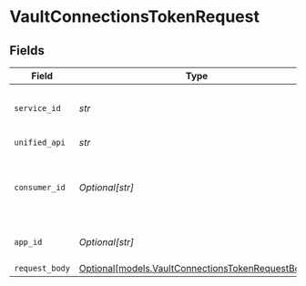 # VaultConnectionsTokenRequest


## Fields

| Field                                                                                              | Type                                                                                               | Required                                                                                           | Description                                                                                        | Example                                                                                            |
| -------------------------------------------------------------------------------------------------- | -------------------------------------------------------------------------------------------------- | -------------------------------------------------------------------------------------------------- | -------------------------------------------------------------------------------------------------- | -------------------------------------------------------------------------------------------------- |
| `service_id`                                                                                       | *str*                                                                                              | :heavy_check_mark:                                                                                 | Service ID of the resource to return                                                               | pipedrive                                                                                          |
| `unified_api`                                                                                      | *str*                                                                                              | :heavy_check_mark:                                                                                 | Unified API                                                                                        | crm                                                                                                |
| `consumer_id`                                                                                      | *Optional[str]*                                                                                    | :heavy_minus_sign:                                                                                 | ID of the consumer which you want to get or push data from                                         | test-consumer                                                                                      |
| `app_id`                                                                                           | *Optional[str]*                                                                                    | :heavy_minus_sign:                                                                                 | The ID of your Unify application                                                                   | dSBdXd2H6Mqwfg0atXHXYcysLJE9qyn1VwBtXHX                                                            |
| `request_body`                                                                                     | [Optional[models.VaultConnectionsTokenRequestBody]](../models/vaultconnectionstokenrequestbody.md) | :heavy_minus_sign:                                                                                 | N/A                                                                                                |                                                                                                    |
